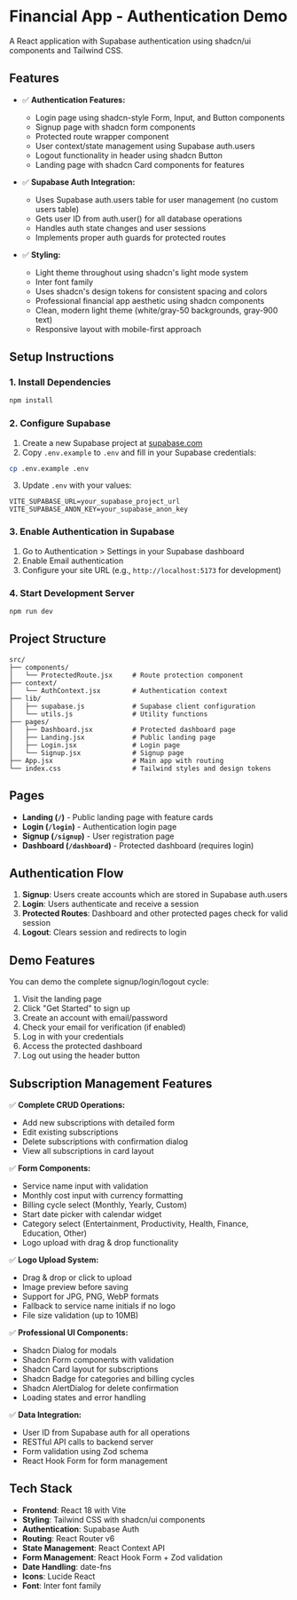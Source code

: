 # Financial App - Authentication Demo

A React application with Supabase authentication using shadcn/ui components and Tailwind CSS.

## Features

- ✅ **Authentication Features:**
  - Login page using shadcn-style Form, Input, and Button components
  - Signup page with shadcn form components
  - Protected route wrapper component
  - User context/state management using Supabase auth.users
  - Logout functionality in header using shadcn Button
  - Landing page with shadcn Card components for features

- ✅ **Supabase Auth Integration:**
  - Uses Supabase auth.users table for user management (no custom users table)
  - Gets user ID from auth.user() for all database operations
  - Handles auth state changes and user sessions
  - Implements proper auth guards for protected routes

- ✅ **Styling:**
  - Light theme throughout using shadcn's light mode system
  - Inter font family
  - Uses shadcn's design tokens for consistent spacing and colors
  - Professional financial app aesthetic using shadcn components
  - Clean, modern light theme (white/gray-50 backgrounds, gray-900 text)
  - Responsive layout with mobile-first approach

## Setup Instructions

### 1. Install Dependencies

```bash
npm install
```

### 2. Configure Supabase

1. Create a new Supabase project at [supabase.com](https://supabase.com)
2. Copy `.env.example` to `.env` and fill in your Supabase credentials:

```bash
cp .env.example .env
```

3. Update `.env` with your values:
```
VITE_SUPABASE_URL=your_supabase_project_url
VITE_SUPABASE_ANON_KEY=your_supabase_anon_key
```

### 3. Enable Authentication in Supabase

1. Go to Authentication > Settings in your Supabase dashboard
2. Enable Email authentication
3. Configure your site URL (e.g., `http://localhost:5173` for development)

### 4. Start Development Server

```bash
npm run dev
```

## Project Structure

```
src/
├── components/
│   └── ProtectedRoute.jsx     # Route protection component
├── context/
│   └── AuthContext.jsx        # Authentication context
├── lib/
│   ├── supabase.js            # Supabase client configuration
│   └── utils.js               # Utility functions
├── pages/
│   ├── Dashboard.jsx          # Protected dashboard page
│   ├── Landing.jsx            # Public landing page
│   ├── Login.jsx              # Login page
│   └── Signup.jsx             # Signup page
├── App.jsx                    # Main app with routing
└── index.css                  # Tailwind styles and design tokens
```

## Pages

- **Landing (`/`)** - Public landing page with feature cards
- **Login (`/login`)** - Authentication login page
- **Signup (`/signup`)** - User registration page
- **Dashboard (`/dashboard`)** - Protected dashboard (requires login)

## Authentication Flow

1. **Signup**: Users create accounts which are stored in Supabase auth.users
2. **Login**: Users authenticate and receive a session
3. **Protected Routes**: Dashboard and other protected pages check for valid session
4. **Logout**: Clears session and redirects to login

## Demo Features

You can demo the complete signup/login/logout cycle:

1. Visit the landing page
2. Click "Get Started" to sign up
3. Create an account with email/password
4. Check your email for verification (if enabled)
5. Log in with your credentials
6. Access the protected dashboard
7. Log out using the header button

## Subscription Management Features

✅ **Complete CRUD Operations:**
- Add new subscriptions with detailed form
- Edit existing subscriptions
- Delete subscriptions with confirmation dialog
- View all subscriptions in card layout

✅ **Form Components:**
- Service name input with validation
- Monthly cost input with currency formatting
- Billing cycle select (Monthly, Yearly, Custom)
- Start date picker with calendar widget
- Category select (Entertainment, Productivity, Health, Finance, Education, Other)
- Logo upload with drag & drop functionality

✅ **Logo Upload System:**
- Drag & drop or click to upload
- Image preview before saving
- Support for JPG, PNG, WebP formats
- Fallback to service name initials if no logo
- File size validation (up to 10MB)

✅ **Professional UI Components:**
- Shadcn Dialog for modals
- Shadcn Form components with validation
- Shadcn Card layout for subscriptions
- Shadcn Badge for categories and billing cycles
- Shadcn AlertDialog for delete confirmation
- Loading states and error handling

✅ **Data Integration:**
- User ID from Supabase auth for all operations
- RESTful API calls to backend server
- Form validation using Zod schema
- React Hook Form for form management

## Tech Stack

- **Frontend**: React 18 with Vite
- **Styling**: Tailwind CSS with shadcn/ui components
- **Authentication**: Supabase Auth
- **Routing**: React Router v6
- **State Management**: React Context API
- **Form Management**: React Hook Form + Zod validation
- **Date Handling**: date-fns
- **Icons**: Lucide React
- **Font**: Inter font family
